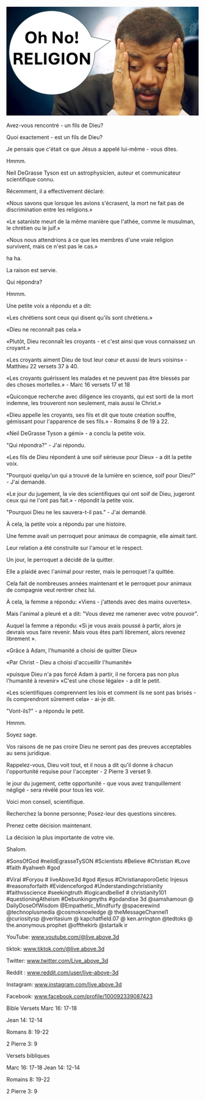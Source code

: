 ![Video cover image](../cover.jpg "cover photo")

Avez-vous rencontré - un fils de Dieu?

Quoi exactement - est un fils de Dieu?

Je pensais que c'était ce que Jésus a appelé lui-même - vous dites.

Hmmm.

Neil DeGrasse Tyson est un astrophysicien, auteur et communicateur scientifique connu.

Récemment, il a effectivement déclaré:

«Nous savons que lorsque les avions s'écrasent, la mort ne fait pas de discrimination entre les religions.»

«Le sataniste meurt de la même manière que l'athée, comme le musulman, le chrétien ou le juif.»

«Nous nous attendrions à ce que les membres d'une vraie religion survivent, mais ce n'est pas le cas.»

ha ha.

La raison est servie.

Qui répondra?

Hmmm.

Une petite voix a répondu et a dit:

«Les chrétiens sont ceux qui disent qu'ils sont chrétiens.»

«Dieu ne reconnaît pas cela.»

«Plutôt, Dieu reconnaît les croyants - et c'est ainsi que vous connaissez un croyant.»

«Les croyants aiment Dieu de tout leur cœur et aussi de leurs voisins» - Matthieu 22 versets 37 à 40.

«Les croyants guérissent les malades et ne peuvent pas être blessés par des choses mortelles.» - Marc 16 versets 17 et 18

«Quiconque recherche avec diligence les croyants, qui est sorti de la mort indemne, les trouveront non seulement, mais aussi le Christ.»

«Dieu appelle les croyants, ses fils et dit que toute création souffre, gémissant pour l'apparence de ses fils.» - Romains 8 de 19 à 22.

«Neil DeGrasse Tyson a gémi» - a conclu la petite voix.

"Qui répondra?" - J'ai répondu.

«Les fils de Dieu répondent à une soif sérieuse pour Dieu» - a dit la petite voix.

"Pourquoi quelqu'un qui a trouvé de la lumière en science, soif pour Dieu?" - J'ai demandé.

«Le jour du jugement, la vie des scientifiques qui ont soif de Dieu, jugeront ceux qui ne l'ont pas fait.» - répondit la petite voix.

"Pourquoi Dieu ne les sauvera-t-il pas." - J'ai demandé.

À cela, la petite voix a répondu par une histoire.

Une femme avait un perroquet pour animaux de compagnie, elle aimait tant.

Leur relation a été construite sur l'amour et le respect.

Un jour, le perroquet a décidé de la quitter.

Elle a plaidé avec l'animal pour rester, mais le perroquet l'a quittée.

Cela fait de nombreuses années maintenant et le perroquet pour animaux de compagnie veut rentrer chez lui.

À cela, la femme a répondu: «Viens - j'attends avec des mains ouvertes».

Mais l'animal a pleuré et a dit: "Vous devez me ramener avec votre pouvoir".

Auquel la femme a répondu: «Si je vous avais poussé à partir, alors je devrais vous faire revenir. Mais vous êtes parti librement, alors revenez librement ».

«Grâce à Adam, l'humanité a choisi de quitter Dieu»

«Par Christ - Dieu a choisi d'accueillir l'humanité»

«puisque Dieu n'a pas forcé Adam à partir, il ne forcera pas non plus l'humanité à revenir»   «C'est une chose légale» - a dit le petit.

«Les scientifiques comprennent les lois et comment ils ne sont pas brisés - ils comprendront sûrement cela» - ai-je dit.

"Vont-ils?" - a répondu le petit.

Hmmm.

Soyez sage.

Vos raisons de ne pas croire Dieu ne seront pas des preuves acceptables au sens juridique.

Rappelez-vous, Dieu voit tout, et il nous a dit qu'il donne à chacun l'opportunité requise pour l'accepter - 2 Pierre 3 verset 9.

le jour du jugement, cette opportunité - que vous avez tranquillement négligé - sera révélé pour tous les voir.

Voici mon conseil, scientifique.

Recherchez la bonne personne; Posez-leur des questions sincères.

Prenez cette décision maintenant.

La décision la plus importante de votre vie.

Shalom.

#SonsOfGod #neildEgrasseTySON #Scientists #Believe #Christian #Love #faith #yahweh #god


#Viral #Foryou # liveAbove3d #god #jesus #ChristianaporoGetic Injesus #reasonsforfaith #Evidenceforgod #Understandingchristianity #faithvsscience #seekingtruth #logicandbellief # christianity101 #questioningAtheism #Debunkingmyths #godandise 3d @samshamoun @ DailyDoseOfWisdom @Empathetic_Mindfurfy @spacerewind @technoplusmedia @cosmoknowledge @ theMessageChannel1 @curiositysp @veritasium @ kapchatfield.07 @ ken.arrington @tedtoks @ the.anonymous.prophet @offthekirb @startalk ir

YouTube: www.youtube.com/@live.above.3d

tiktok: www.tiktok.com/@live.above.3d


Twitter: www.twitter.com/Live_above_3d

Reddit : www.reddit.com/user/live-above-3d

Instagram: www.instagram.com/live.above.3d

Facebook: www.facebook.com/profile/100092339087423

Bible Versets   Marc 16: 17-18

Jean 14: 12-14

Romans 8: 19-22

2 Pierre 3: 9


Versets bibliques

Marc 16: 17-18   Jean 14: 12-14

Romains 8: 19-22

2 Pierre 3: 9







